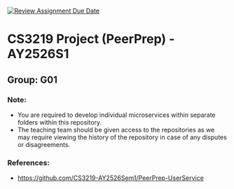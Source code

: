 [![Review Assignment Due Date](https://classroom.github.com/assets/deadline-readme-button-22041afd0340ce965d47ae6ef1cefeee28c7c493a6346c4f15d667ab976d596c.svg)](https://classroom.github.com/a/QUdQy4ix)
# CS3219 Project (PeerPrep) - AY2526S1
## Group: G01

### Note: 
- You are required to develop individual microservices within separate folders within this repository.
- The teaching team should be given access to the repositories as we may require viewing the history of the repository in case of any disputes or disagreements. 

### References:
- https://github.com/CS3219-AY2526Sem1/PeerPrep-UserService

